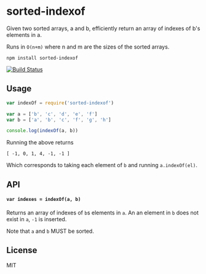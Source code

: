 # sorted-indexof

Given two sorted arrays, a and b, efficiently return an array of indexes
of b's elements in a.

Runs in `O(n+m)` where n and m are the sizes of the sorted arrays.

```
npm install sorted-indexof
```

[![Build Status](https://travis-ci.org/mafintosh/sorted-indexof.svg?branch=master)](https://travis-ci.org/mafintosh/sorted-indexof)

## Usage

``` js
var indexOf = require('sorted-indexof')

var a = ['b', 'c', 'd', 'e', 'f']
var b = ['a', 'b', 'c', 'f', 'g', 'h']

console.log(indexOf(a, b))
```

Running the above returns

```
[ -1, 0, 1, 4, -1, -1 ]
```

Which corresponds to taking each element of `b` and running `a.indexOf(el)`.

## API

#### `var indexes = indexOf(a, b)`

Returns an array of indexes of `b`s elements in `a`.
An an element in `b` does not exist in `a`, `-1` is inserted.

Note that `a` and `b` MUST be sorted.

## License

MIT
